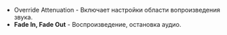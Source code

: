 - Override Attenuation - Включает настройки области вопроизведения звука.
- **Fade In, Fade Out** - Воспроизведение, остановка аудио.